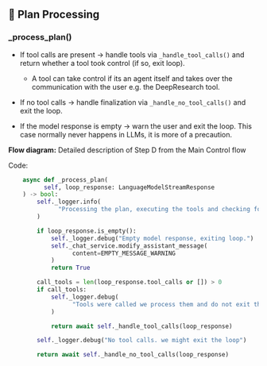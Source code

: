 ## 🧩 Plan Processing

### _process_plan()


- If tool calls are present → handle tools via `_handle_tool_calls()` and return whether a tool took control (if so, exit loop).
  - A tool can take control if its an agent itself and takes over the communication with the user e.g. the DeepResearch tool.
- If no tool calls → handle finalization via `_handle_no_tool_calls()` and exit the loop.

- If the model response is empty → warn the user and exit the loop. This case normally never happens in LLMs, it is more of a precaution.


**Flow diagram:**
Detailed description of Step D from the Main Control flow


Code:
```python
    async def _process_plan(
          self, loop_response: LanguageModelStreamResponse
    ) -> bool:
        self._logger.info(
              "Processing the plan, executing the tools and checking for loop exit conditions once all is done."
        )

        if loop_response.is_empty():
            self._logger.debug("Empty model response, exiting loop.")
            self._chat_service.modify_assistant_message(
                  content=EMPTY_MESSAGE_WARNING
            )
            return True

        call_tools = len(loop_response.tool_calls or []) > 0
        if call_tools:
            self._logger.debug(
                  "Tools were called we process them and do not exit the loop"
            )

            return await self._handle_tool_calls(loop_response)

        self._logger.debug("No tool calls. we might exit the loop")

        return await self._handle_no_tool_calls(loop_response)
```